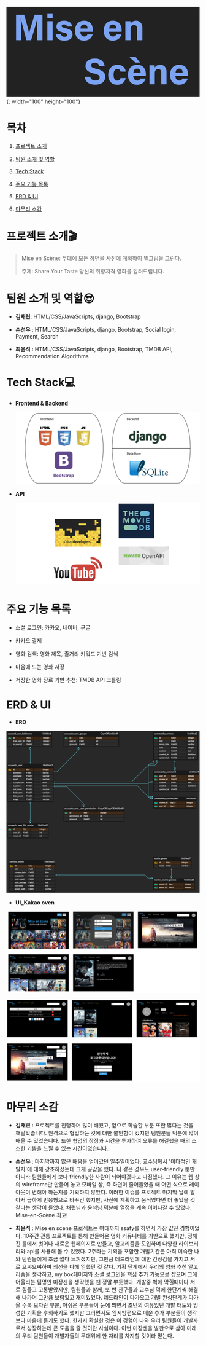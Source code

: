 ![image-20211128213528981](README.assets/image-20211128213528981.png){: width="100" height="100"}

# 목차

1. [프로젝트 소개](#프로젝트-소개)

2. [팀원 소개 및 역할](#팀원-소개-및-역할)

3. [Tech Stack](#tech-stack)
4. [주요 기능 목록](#주요-기능-목록)
5. [ERD & UI](#erd--ui)
6. [마무리 소감](#마무리-소감)

# 프로젝트 소개🎬

> Mise en Scène: 무대에 모든 장면을 사전에 계획하여 밑그림을 그린다.
>
> 주제: Share Your Taste 당신의 취향저격 영화를 알려드립니다.



# 팀원 소개 및 역할😎

- **김채련**: HTML/CSS/JavaScripts, django, Bootstrap

- **손선우** : HTML/CSS/JavaScripts, django, Bootstrap, Social login, Payment, Search
- **최윤석** : HTML/CSS/JavaScripts, django, Bootstrap, TMDB API, Recommendation Algorithms

# Tech Stack💻

- **Frontend & Backend**

  ![image-20211126021947118](README.assets/image-20211126021947118.png)



- **API**

  ![image-20211211234200411](README.assets/image-20211211234200411.png)

# 주요 기능 목록

- 소설 로그인: 카카오, 네이버, 구글 

- 카카오 결제

- 영화 검색: 영화 제목, 줄거리 키워드 기반 검색

- 마음에 드는 영화 저장  

- 저장한 영화 장르 기반 추천: TMDB API 크롤링

  

# ERD & UI

- **ERD**

![image-20211128213637880](README.assets/image-20211128213637880.png)

- **UI_Kakao oven**

![image-20211126021312786](README.assets/image-20211126021312786.png)

![image-20211126021232301](README.assets/image-20211126021232301.png)

# 마무리 소감

- **김채련** : 프로젝트를 진행하며 많이 배웠고, 앞으로 학습할 부분 또한 많다는 것을 깨달았습니다. 원격으로 협업하는 것에 대한 불안함이 컸지만 팀원분들 덕분에 많이 배울 수 있었습니다. 또한 협업의 장점과 시간을 투자하여 오류를 해결했을 때의 소소한 기쁨을 느낄 수 있는 시간이었습니다.

- **손선우** : 마지막까지 많은 배움을 얻어갔던 일주일이었다. 교수님께서 '이타적인 개발자'에 대해 강조하셨는데 크게 공감을 했다. 나 같은 경우도 user-friendly 뿐만 아니라 팀원들에게 보다 friendly한 사람이 되어야겠다고 다짐했다. 그 이유는 웹 상의 wireframe만 만들어 놓고 모바일 상, 즉 화면이 줄어들었을 때 어떤 식으로 레이아웃이 변해야 하는지를 기획하지 않았다. 이러한 이슈를 프로젝트 마지막 날에 알아서 급하게 반응형으로 바꾸긴 했지만, 사전에 계획하고 움직였다면 더 좋았을 것 같다는 생각이 들었다. 채련님과 윤석님 덕분에 열정을 계속 이어나갈 수 있었다. Mise-en-Scène 최고!

- **최윤석** : Mise en scene 프로젝트는 여태까지 ssafy를 하면서 가장 값진 경험이었다. 10주간 관통 프로젝트를 통해 만들어온 영화 커뮤니티를 기반으로 했지만, 정해진 틀에서 벗어나 새로운 웹페이지로 만들고, 알고리즘을 도입하며 다양한 라이브러리와 api를 사용해 볼 수 있었다. 2주라는 기획을 포함한 개발기간은 아직 미숙한 나와 팀원들에게 조금 짧다 느껴졌지만, 그만큼 데드라인에 대한 긴장감을 가지고 서로 으쌰으쌰하며 최선을 다해 임했던 것 같다. 기획 단계에서 우리의 영화 추천 알고리즘을 생각하고, my box페이지와 소셜 로그인을 핵심 추가 기능으로 잡으며 그에 어울리는 팀명인 미장센을 생각했을 땐 정말 뿌듯했다. 개발중 벽에 막힐때마다 서로 힘들고 고통받았지만, 팀원들과 함께, 또 반 친구들과 교수님 덕에 한단계씩 해결해 나가며 그만큼 보람있고 재미있었다. 데드라인이 다가오고 개발 완성단계가 다가올 수록 모자란 부분, 아쉬운 부분들이 눈에 띄면서 초반의 여유있던 개발 태도와 엉성한 기획을 후회하기도 했지만 그러면서도 임시방편으로 메운 추가 부분들이 생각보다 마음에 들기도 했다. 한가지 확실한 것은 이 경험이 나와 우리 팀원들이 개발자로서 성장하는데 큰 도움을 줄 것이란 사실이다. 이번 미장센을 발판으로 삼아 미래의 우리 팀원들이 개발자들의 무대위에 한 자리를 차지할 것이라 믿는다.

  

